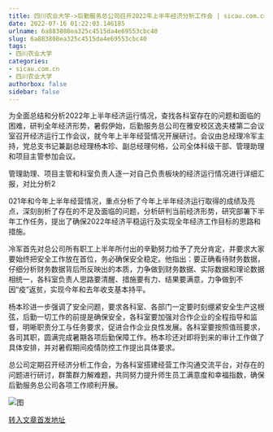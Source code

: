 ```yaml
---
title: 四川农业大学->后勤服务总公司召开2022年上半年经济分析工作会 | sicau.com.cn
date: 2022-07-16 01:22:03.146185
urlname: 6a883808ea325c4515da4e69553cbc40
slug: 6a883808ea325c4515da4e69553cbc40
tags: 
- 四川农业大学
categories:
- sicau.com.cn
- 四川农业大学
authorbox: false
sidebar: false
---
```

为全面总结和分析2022年上半年经济运行情况，查找各科室存在的问题和面临的困难，研判全年经济形势，暑假伊始，后勤服务总公司在雅安校区逸夫楼第二会议室召开经济运行工作会议，就今年上半年经营情况开展研讨。会议由总经理冷军主持，党总支书记兼副总经理杨本珍、副总经理何格，公司全体科级干部、管理助理和项目主管参加会议。

管理助理、项目主管和科室负责人逐一对自己负责板块的经济运行情况进行详细汇报，对比分析2
<!--more-->
021年和今年上半年经营情况，重点分析了今年上半年经济运行取得的成绩及亮点，深刻剖析了存在的不足及面临的问题，分析研判当前经济形势，研究部署下半年工作任务，提出了确保2022年经济平稳运行及实现全年经济工作目标的思路和措施。

冷军首先对总公司所有职工上半年所付出的辛勤努力给予了充分肯定，并要求大家要始终把安全工作放在首位，务必确保安全稳定。他指出：要正确看待财务数据，仔细分析财务数据背后所反映出的本质，力争做到财务数据、实际数据和理论数据相统一，各科室负责人思路要清醒、措施要有力、结果要满意，力争做到不因“疫”返贫，实现今年和去年收支基本持平。

杨本珍进一步强调了安全问题，要求各科室、各部门一定要时刻绷紧安全生产这根弦，后勤一切工作的前提是确保安全，各科室要加强对合作企业的全程指导和监督，明晰职责分工与任务要求，促进合作企业良性发展。各科室要按照值班要求，各司其职，圆满完成暑期各项后勤保障工作。杨本珍还对即将到来的审计工作做了具体安排，并对暑假期间疫情防控工作提出具体要求。

总公司定期召开经济分析工作会，为各科室搭建经营工作沟通交流平台，对存在的问题进行研讨，群策群力解难题，共同努力提升师生员工满意度和幸福指数，确保后勤服务总公司各项工作顺利开展。

![图](https://news.sicau.edu.cn/__local/A/D5/DA/FBB76AF4301E08AD1F8821CB85D_FCF3E7BA_69C9D.png)

[转入文章首发地址](https://news.sicau.edu.cn/info/1078/68853.htm)
